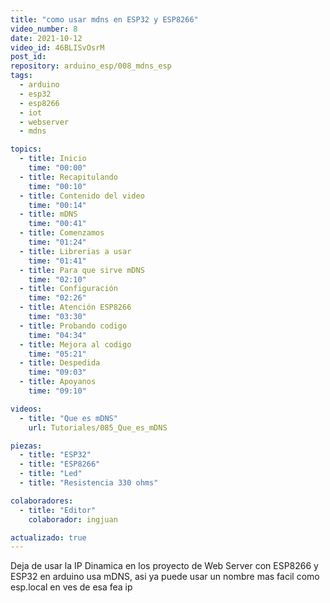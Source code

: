 ```yaml
---
title: "como usar mdns en ESP32 y ESP8266"
video_number: 8
date: 2021-10-12
video_id: 46BLISvOsrM
post_id:
repository: arduino_esp/008_mdns_esp
tags:
  - arduino
  - esp32
  - esp8266
  - iot
  - webserver
  - mdns

topics:
  - title: Inicio
    time: "00:00"
  - title: Recapitulando
    time: "00:10"
  - title: Contenido del video
    time: "00:14"
  - title: mDNS
    time: "00:41"
  - title: Comenzamos
    time: "01:24"
  - title: Librerias a usar
    time: "01:41"
  - title: Para que sirve mDNS
    time: "02:10"
  - title: Configuración
    time: "02:26"
  - title: Atención ESP8266
    time: "03:30"
  - title: Probando codigo
    time: "04:34"
  - title: Mejora al codigo
    time: "05:21"
  - title: Despedida
    time: "09:03"
  - title: Apoyanos
    time: "09:10"

videos:
  - title: "Que es mDNS"
    url: Tutoriales/085_Que_es_mDNS

piezas:
  - title: "ESP32"
  - title: "ESP8266"
  - title: "Led"
  - title: "Resistencia 330 ohms"

colaboradores:
  - title: "Editor"
    colaborador: ingjuan

actualizado: true
---
```


Deja de usar la IP Dinamica en los proyecto de Web Server con ESP8266 y ESP32 en arduino usa mDNS, asi ya puede usar un nombre mas facil como esp.local en ves de esa fea ip
